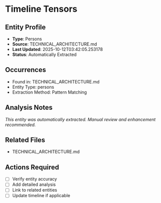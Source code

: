 # Timeline Tensors

## Entity Profile
- **Type**: Persons
- **Source**: TECHNICAL_ARCHITECTURE.md
- **Last Updated**: 2025-10-12T03:42:05.253178
- **Status**: Automatically Extracted

## Occurrences
- Found in: TECHNICAL_ARCHITECTURE.md
- Entity Type: persons
- Extraction Method: Pattern Matching

## Analysis Notes
*This entity was automatically extracted. Manual review and enhancement recommended.*

## Related Files
- TECHNICAL_ARCHITECTURE.md

## Actions Required
- [ ] Verify entity accuracy
- [ ] Add detailed analysis
- [ ] Link to related entities
- [ ] Update timeline if applicable
